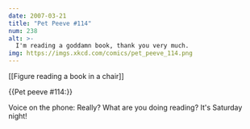 ```yaml
---
date: 2007-03-21
title: "Pet Peeve #114"
num: 238
alt: >-
  I'm reading a goddamn book, thank you very much.
img: https://imgs.xkcd.com/comics/pet_peeve_114.png
---
```

[[Figure reading a book in a chair]]

{{Pet peeve #114:}}

Voice on the phone: Really?  What are you doing reading?  It's Saturday night!

